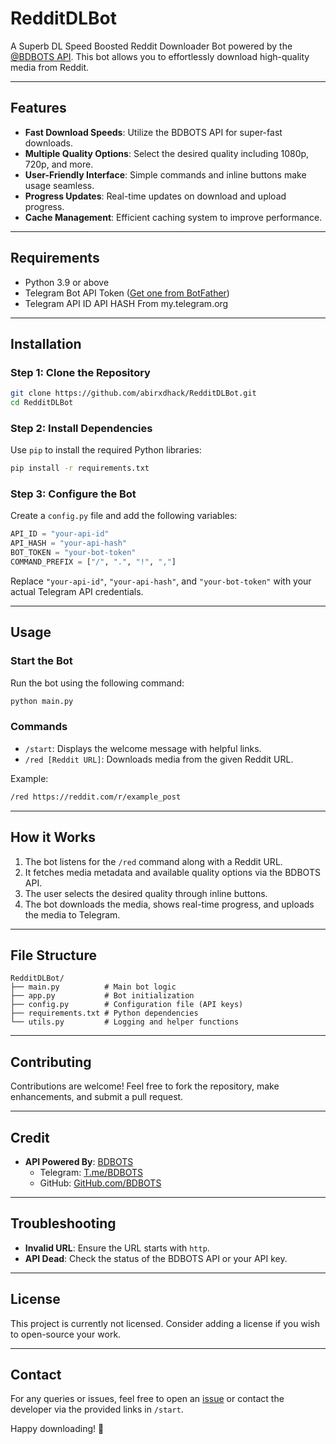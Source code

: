 # RedditDLBot

A Superb DL Speed Boosted Reddit Downloader Bot powered by the [@BDBOTS API](https://bdbots.xyz). This bot allows you to effortlessly download high-quality media from Reddit.

---

## Features

- **Fast Download Speeds**: Utilize the BDBOTS API for super-fast downloads.
- **Multiple Quality Options**: Select the desired quality including 1080p, 720p, and more.
- **User-Friendly Interface**: Simple commands and inline buttons make usage seamless.
- **Progress Updates**: Real-time updates on download and upload progress.
- **Cache Management**: Efficient caching system to improve performance.

---

## Requirements

- Python 3.9 or above
- Telegram Bot API Token ([Get one from BotFather](https://t.me/BotFather))
- Telegram API ID API HASH From my.telegram.org

---

## Installation

### Step 1: Clone the Repository
```bash
git clone https://github.com/abirxdhack/RedditDLBot.git
cd RedditDLBot
```

### Step 2: Install Dependencies
Use `pip` to install the required Python libraries:
```bash
pip install -r requirements.txt
```

### Step 3: Configure the Bot
Create a `config.py` file and add the following variables:
```python
API_ID = "your-api-id"
API_HASH = "your-api-hash"
BOT_TOKEN = "your-bot-token"
COMMAND_PREFIX = ["/", ".", "!", ","]
```

Replace `"your-api-id"`, `"your-api-hash"`, and `"your-bot-token"` with your actual Telegram API credentials.

---

## Usage

### Start the Bot
Run the bot using the following command:
```bash
python main.py
```

### Commands
- `/start`: Displays the welcome message with helpful links.
- `/red [Reddit URL]`: Downloads media from the given Reddit URL.

Example:
```bash
/red https://reddit.com/r/example_post
```

---

## How it Works

1. The bot listens for the `/red` command along with a Reddit URL.
2. It fetches media metadata and available quality options via the BDBOTS API.
3. The user selects the desired quality through inline buttons.
4. The bot downloads the media, shows real-time progress, and uploads the media to Telegram.

---

## File Structure

```
RedditDLBot/
├── main.py          # Main bot logic
├── app.py           # Bot initialization
├── config.py        # Configuration file (API keys)
├── requirements.txt # Python dependencies
└── utils.py         # Logging and helper functions
```

---

## Contributing

Contributions are welcome! Feel free to fork the repository, make enhancements, and submit a pull request.

---

## Credit

- **API Powered By**: [BDBOTS](https://bdbots.xyz)  
  - Telegram: [T.me/BDBOTS](https://t.me/BDBOTS)  
  - GitHub: [GitHub.com/BDBOTS](https://github.com/BDBOTS)  

---

## Troubleshooting

- **Invalid URL**: Ensure the URL starts with `http`.
- **API Dead**: Check the status of the BDBOTS API or your API key.

---

## License

This project is currently not licensed. Consider adding a license if you wish to open-source your work.

---

## Contact

For any queries or issues, feel free to open an [issue](https://github.com/abirxdhack/RedditDLBot/issues) or contact the developer via the provided links in `/start`.

Happy downloading! 🚀
